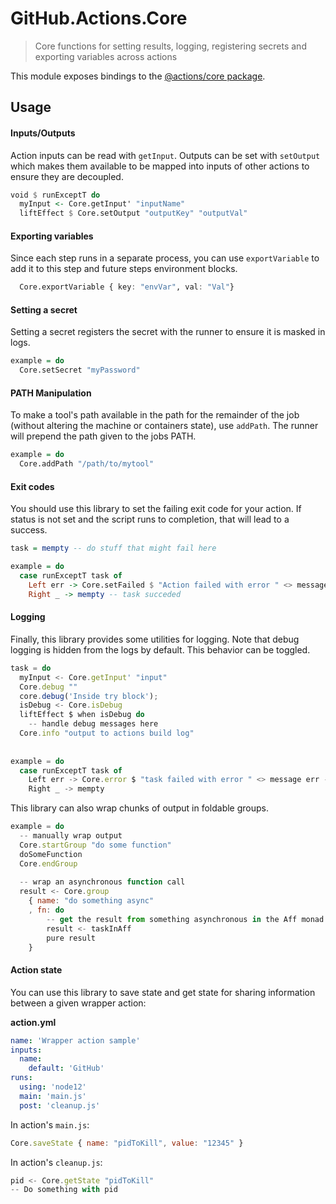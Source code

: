 # GitHub.Actions.Core

> Core functions for setting results, logging, registering secrets and exporting variables across actions

This module exposes bindings to the [@actions/core package](https://github.com/actions/toolkit/tree/main/packages/core).

## Usage

#### Inputs/Outputs

Action inputs can be read with `getInput`.  Outputs can be set with `setOutput` which makes them available to be mapped into inputs of other actions to ensure they are decoupled.

```purescript
void $ runExceptT do
  myInput <- Core.getInput' "inputName"
  liftEffect $ Core.setOutput "outputKey" "outputVal"
```

#### Exporting variables

Since each step runs in a separate process, you can use `exportVariable` to add it to this step and future steps environment blocks.

```purescript
  Core.exportVariable { key: "envVar", val: "Val"}
```

#### Setting a secret

Setting a secret registers the secret with the runner to ensure it is masked in logs.

```purescript
example = do
  Core.setSecret "myPassword"
```

#### PATH Manipulation

To make a tool's path available in the path for the remainder of the job (without altering the machine or containers state), use `addPath`.  The runner will prepend the path given to the jobs PATH.

```purescript
example = do
  Core.addPath "/path/to/mytool"
```

#### Exit codes

You should use this library to set the failing exit code for your action.  If status is not set and the script runs to completion, that will lead to a success.

```purescript
task = mempty -- do stuff that might fail here

example = do
  case runExceptT task of
    Left err -> Core.setFailed $ "Action failed with error " <> message err
    Right _ -> mempty -- task succeded
```

#### Logging

Finally, this library provides some utilities for logging. Note that debug logging is hidden from the logs by default. This behavior can be toggled.

```js
task = do
  myInput <- Core.getInput' "input"
  Core.debug ""
  core.debug('Inside try block');
  isDebug <- Core.isDebug
  liftEffect $ when isDebug do
    -- handle debug messages here
  Core.info "output to actions build log"
  
  
example = do
  case runExceptT task of
    Left err -> Core.error $ "task failed with error " <> message err -- Note: action may still succeed
    Right _ -> mempty
```

This library can also wrap chunks of output in foldable groups.

```js
example = do
  -- manually wrap output
  Core.startGroup "do some function"
  doSomeFunction
  Core.endGroup
  
  -- wrap an asynchronous function call
  result <- Core.group 
    { name: "do something async"
    , fn: do
        -- get the result from something asynchronous in the Aff monad
        result <- taskInAff
        pure result
    }
```

#### Action state

You can use this library to save state and get state for sharing information between a given wrapper action: 

**action.yml**
```yaml
name: 'Wrapper action sample'
inputs:
  name:
    default: 'GitHub'
runs:
  using: 'node12'
  main: 'main.js'
  post: 'cleanup.js'
```

In action's `main.js`:

```js
Core.saveState { name: "pidToKill", value: "12345" }
```

In action's `cleanup.js`:
```js
pid <- Core.getState "pidToKill" 
-- Do something with pid
```
